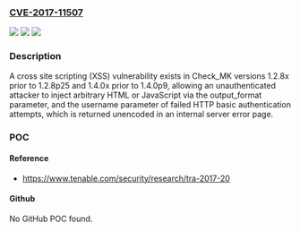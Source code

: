 ### [CVE-2017-11507](https://cve.mitre.org/cgi-bin/cvename.cgi?name=CVE-2017-11507)
![](https://img.shields.io/static/v1?label=Product&message=Check_MK&color=blue)
![](https://img.shields.io/static/v1?label=Version&message=n%2Fa&color=blue)
![](https://img.shields.io/static/v1?label=Vulnerability&message=Stored%20and%20Reflected%20Cross%20Site%20Scripting%20(XSS)&color=brighgreen)

### Description

A cross site scripting (XSS) vulnerability exists in Check_MK versions 1.2.8x prior to 1.2.8p25 and 1.4.0x prior to 1.4.0p9, allowing an unauthenticated attacker to inject arbitrary HTML or JavaScript via the output_format parameter, and the username parameter of failed HTTP basic authentication attempts, which is returned unencoded in an internal server error page.

### POC

#### Reference
- https://www.tenable.com/security/research/tra-2017-20

#### Github
No GitHub POC found.

